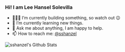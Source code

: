 ### Hi! I am Lee Hansel Solevilla

- 👨🏽‍💻 I’m currently building something, so watch out :wink:
- 🌱 I’m currently learning new things.
- 💬 Ask me about anything, I am happy to help.
- 📫 How to reach me: [@sshanzel](https://twitter.com/sshanzel)

<img align="center" src="https://github-readme-stats.vercel.app/api?username=sshanzel&hide=stars&include_all_commits=true&count_private=true&show_icons=true&line_height=20&title_color=7A7ADB&icon_color=2234AE&text_color=D3D3D3&bg_color=0,000000,130F40" alt="sshanzel's Github Stats">
